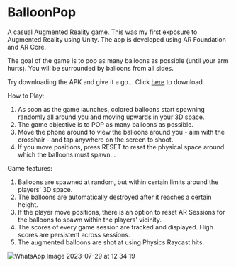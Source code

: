 # BalloonPop
A casual Augmented Reality game.
This was my first exposure to Augmented Reality using Unity. The app is developed using AR Foundation and AR Core.

The goal of the game is to pop as many balloons as possible (until your arm hurts). You will be surrounded by balloons from all sides.

Try downloading the APK and give it a go…
Click [here](https://drive.google.com/uc?export=download&id=1_5YueXvt7rnKdhsuR1zy6Fo1a2lpkSXs) to download.

How to Play:
1. As soon as the game launches, colored balloons start spawning randomly all around you and moving upwards in your 3D space.
2. The game objective is to POP as many balloons as possible. 
3. Move the phone around to view the balloons around you - aim with the crosshair - and tap anywhere on the screen to shoot.
4. If you move positions, press RESET to reset the physical space around which the balloons must spawn.
.

Game features:
1. Balloons are spawned at random, but within certain limits around the players' 3D space.
2. The balloons are automatically destroyed after it reaches a certain height.
3. If the player move positions, there is an option to reset AR Sessions for the balloons to spawn within the players' vicinity.
4. The scores of every game session are tracked and displayed. High scores are persistent across sessions.
5. The augmented balloons are shot at using Physics Raycast hits.
   
![WhatsApp Image 2023-07-29 at 12 34 19](https://github.com/akhilbobby/BalloonPop-AR/assets/41664365/b94182b9-04e7-4e17-8fa7-f58e329fe155)
